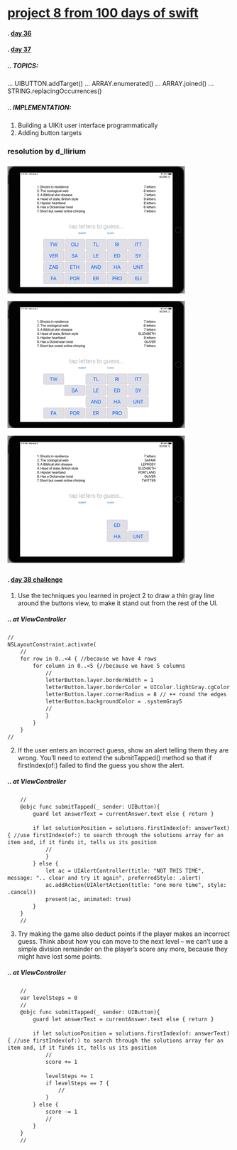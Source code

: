 # [project 8 from 100 days of swift](https://www.hackingwithswift.com/100)
#### . [day 36](https://www.hackingwithswift.com/100/36)
#### . [day 37](https://www.hackingwithswift.com/100/37)
##### .. TOPICS: 
...  UIBUTTON.addTarget()
... ARRAY.enumerated()
... ARRAY.joined()
... STRING.replacingOccurrences()

##### .. IMPLEMENTATION:
1. Building a UIKit user interface programmatically
2. Adding button targets

### resolution by d_llirium

![](https://github.com/d-llirium/100daysOfSwift/blob/main/Project8/SbmittingCorrectAnswers.gif?raw=true) ![](https://github.com/d-llirium/100daysOfSwift/blob/main/Project8/SbmittingWrongAnswer.gif?raw=true) ![](https://github.com/d-llirium/100daysOfSwift/blob/main/Project8/GoingNextLevel.gif?raw=true)


####  . [day 38 challenge](https://www.hackingwithswift.com/100/38)
1.  Use the techniques you learned in project 2 to draw a thin gray line around the buttons view, to make it stand out from the rest of the UI.
##### .. at ViewController
    //
    NSLayoutConstraint.activate(
        //
        for row in 0..<4 { //because we have 4 rows
            for column in 0..<5 {//because we have 5 columns
                // 
                letterButton.layer.borderWidth = 1
                letterButton.layer.borderColor = UIColor.lightGray.cgColor
                letterButton.layer.cornerRadius = 8 // ++ round the edges
                letterButton.backgroundColor = .systemGray5
                //
                }
            }
        }
    //
2. If the user enters an incorrect guess, show an alert telling them they are wrong. You’ll need to extend the submitTapped() method so that if firstIndex(of:) failed to find the guess you show the alert.
##### .. at ViewController
        //
        @objc func submitTapped(_ sender: UIButton){
            guard let answerText = currentAnswer.text else { return }
            
            if let solutionPosition = solutions.firstIndex(of: answerText) { //use firstIndex(of:) to search through the solutions array for an item and, if it finds it, tells us its position
                //
                }
            } else {
                let ac = UIAlertController(title: "NOT THIS TIME", message: ".. clear and try it again", preferredStyle: .alert)
                ac.addAction(UIAlertAction(title: "one more time", style: .cancel))
                present(ac, animated: true)
            }
        }
        //    
3. Try making the game also deduct points if the player makes an incorrect guess. Think about how you can move to the next level – we can’t use a simple division remainder on the player’s score any more, because they might have lost some points.
##### .. at ViewController
        //
        var levelSteps = 0
        //
        @objc func submitTapped(_ sender: UIButton){
            guard let answerText = currentAnswer.text else { return }
            
            if let solutionPosition = solutions.firstIndex(of: answerText) { //use firstIndex(of:) to search through the solutions array for an item and, if it finds it, tells us its position
                //
                score += 1
                
                levelSteps += 1
                if levelSteps == 7 { 
                    //
                }
            } else {
                score -= 1
                //
            }
        }
        //

